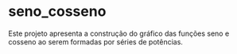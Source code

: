 # seno_cosseno
Este projeto apresenta a construção do gráfico das funções seno e cosseno ao serem formadas por séries de potências.
